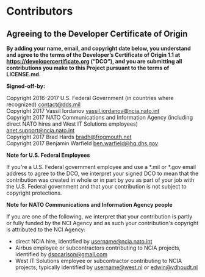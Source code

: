 # Contributors
## Agreeing to the Developer Certificate of Origin

**By adding your name, email, and copyright date below, you understand and agree to the terms of the Developer’s Certificate of Origin 1.1 at https://developercertificate.org (“DCO”), and you are submitting all contributions you make to this Project pursuant to the terms of LICENSE.md.**

**Signed-off-by:**

Copyright 2016-2017 U.S. Federal Government (in countries where recognized) contact@dds.mil \
Copyright 2017 Vassil Iordanov vassil.iordanov@ncia.nato.int \
Copyright 2017 NATO Communications and Information Agency (including direct NATO hires and West IT Solutions employees) anet.support@ncia.nato.int \
Copyright 2017 Brad Hards bradh@frogmouth.net \
Copyright 2017 Benjamin Warfield ben.warfield@hq.dhs.gov

**Note for U.S. Federal Employees**

If you're a U.S. Federal government employee and use a *.mil or *.gov email address to agree to the DCO, we interpret your signed DCO to mean that the contribution was created in whole or in part by you as part of your job with the U.S. Federal government and that your contribution is not subject to copyright protections.

**Note for NATO Communications and Information Agency people**

If you are one of the following, we interpret that your contribution is partly or fully funded by the NCI Agency and as such your contribution's copyright is attributed to the NCI Agency:
  - direct NCIA hire, identified by username@ncia.nato.int
  - Airbus employee or subcontractors contributing to NCIA projects, identified by dspcarlson@gmail.com
  - West IT Solutions employee or subcontractor contributing to NCIA projects, typically identified by username@west.nl or edwin@vdhoudt.nl

